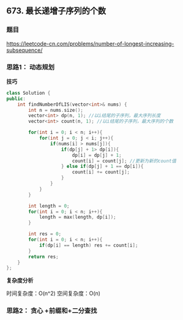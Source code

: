 ## 673. 最长递增子序列的个数

### 题目

https://leetcode-cn.com/problems/number-of-longest-increasing-subsequence/

### 思路1： 动态规划

**技巧**

```C++
class Solution {
public:
    int findNumberOfLIS(vector<int>& nums) {
        int n = nums.size();
        vector<int> dp(n, 1); //以i结尾的子序列，最大序列长度
        vector<int> count(n, 1); //以i结尾的子序列，最大序列的个数

        for(int i = 0; i < n; i++){
            for(int j = 0; j < i; j++){
                if(nums[i] > nums[j]){
                    if(dp[j] + 1> dp[i]){
                        dp[i] = dp[j] + 1;
                        count[i] = count[j]; //更新为新的count值
                    } else if(dp[j] + 1 == dp[i]){
                        count[i] += count[j];
                    }
                }
            }
        }

        int length = 0;
        for(int i = 0; i < n; i++){
            length = max(length, dp[i]);
        }

        int res = 0;
        for(int i = 0; i < n; i++){
            if(dp[i] == length) res += count[i];
        }
        return res;
    }
};
```

**复杂度分析**

时间复杂度：O(n^2)
空间复杂度：O(n)


### 思路2： 贪心 +前缀和+二分查找